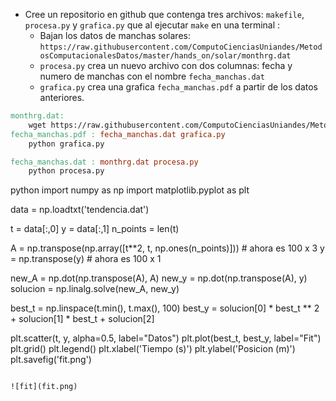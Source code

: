 
* Cree un repositorio en github que contenga tres archivos: `makefile`, `procesa.py` y `grafica.py` que al ejecutar `make` en una terminal :
  * Bajan los datos de manchas solares: `https://raw.githubusercontent.com/ComputoCienciasUniandes/MetodosComputacionalesDatos/master/hands_on/solar/monthrg.dat` 
  * `procesa.py` crea un nuevo archivo con dos columnas: fecha y numero de manchas con el nombre `fecha_manchas.dat`
  * `grafica.py` crea una grafica `fecha_manchas.pdf` a partir de los datos anteriores.

```makefile
monthrg.dat: 
	wget https://raw.githubusercontent.com/ComputoCienciasUniandes/MetodosComputacionalesDatos/master/hands_on/solar/monthrg.dat
fecha_manchas.pdf : fecha_manchas.dat grafica.py
	python grafica.py

fecha_manchas.dat : monthrg.dat procesa.py
	python procesa.py
```
python
import numpy as np
import matplotlib.pyplot as plt

data = np.loadtxt('tendencia.dat')

t = data[:,0]
y = data[:,1]
n_points = len(t)

A = np.transpose(np.array([t**2, t, np.ones(n_points)])) # ahora es 100 x 3
y = np.transpose(y) # ahora es 100 x 1

new_A = np.dot(np.transpose(A), A)
new_y = np.dot(np.transpose(A), y)
solucion = np.linalg.solve(new_A, new_y)

best_t = np.linspace(t.min(), t.max(), 100)
best_y = solucion[0] * best_t ** 2 + solucion[1] * best_t + solucion[2]


plt.scatter(t, y, alpha=0.5, label="Datos")
plt.plot(best_t, best_y, label="Fit")
plt.grid()
plt.legend()
plt.xlabel('Tiempo (s)')
plt.ylabel('Posicion (m)')
plt.savefig('fit.png')


```

![fit](fit.png)





